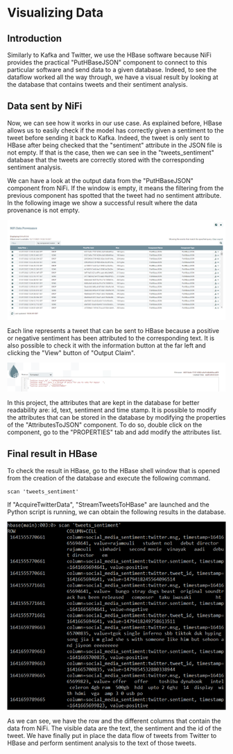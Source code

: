 # Visualizing Data

## Introduction

Similarly to Kafka and Twitter, we use the HBase software because NiFi provides the practical "PutHBaseJSON" component to connect to this particular software and send data to a given database. Indeed, to see the dataflow worked all the way through, we have a visual result by looking at the database that contains tweets and their sentiment analysis.

## Data sent by NiFi

Now, we can see how it works in our use case. As explained before, HBase allows us to easily check if the model has correctly given a sentiment to the tweet before sending it back to Kafka. Indeed, the tweet is only sent to HBase after being checked that the "sentiment" attribute in the JSON file is not empty. If that is the case, then we can see in the "tweets_sentiment" database that the tweets are correctly stored with the corresponding sentiment analysis.

We can have a look at the output data from the "PutHBaseJSON" component from NiFi. If the window is empty, it means the filtering from the previous component has spotted that the tweet had no sentiment attribute. In the following image we show a successful result where the data provenance is not empty.

![analysis](https://github.com/AmauryDM/twitter-dataflow/blob/main/images/analysis.png)

Each line represents a tweet that can be sent to HBase because a positive or negative sentiment has been attributed to the corresponding text. It is also possible to check it with the information button at the far left and clicking the "View" button of "Output Claim".

![sentiment](https://github.com/AmauryDM/twitter-dataflow/blob/main/images/sentiment.png)

In this project, the attributes that are kept in the database for better readability are: id, text, sentiment and time stamp. It is possible to modify the attributes that can be stored in the database by modifying the properties of the "AttributesToJSON" component. To do so, double click on the component, go to the "PROPERTIES" tab and add modify the attributes list.

## Final result in HBase

To check the result in HBase, go to the HBase shell window that is opened from the creation of the database and execute the following command.
~~~
scan 'tweets_sentiment'
~~~

If "AcquireTwitterData", "StreamTweetsToHBase" are launched and the Python script is running, we can obtain the following results in the database.

![scan](https://github.com/AmauryDM/twitter-dataflow/blob/main/images/scan.png)

As we can see, we have the row and the different columns that contain the data from NiFi. The visible data are the text, the sentiment and the id of the tweet. We have finally put in place the data flow of tweets from Twitter to HBase and perform sentiment analysis to the text of those tweets.
